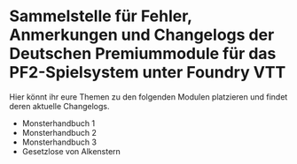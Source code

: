 # Sammelstelle für Fehler, Anmerkungen und Changelogs der Deutschen Premiummodule für das PF2-Spielsystem unter Foundry VTT
Hier könnt ihr eure Themen zu den folgenden Modulen platzieren und findet deren aktuelle Changelogs.
- Monsterhandbuch 1
- Monsterhandbuch 2
- Monsterhandbuch 3
- Gesetzlose von Alkenstern
